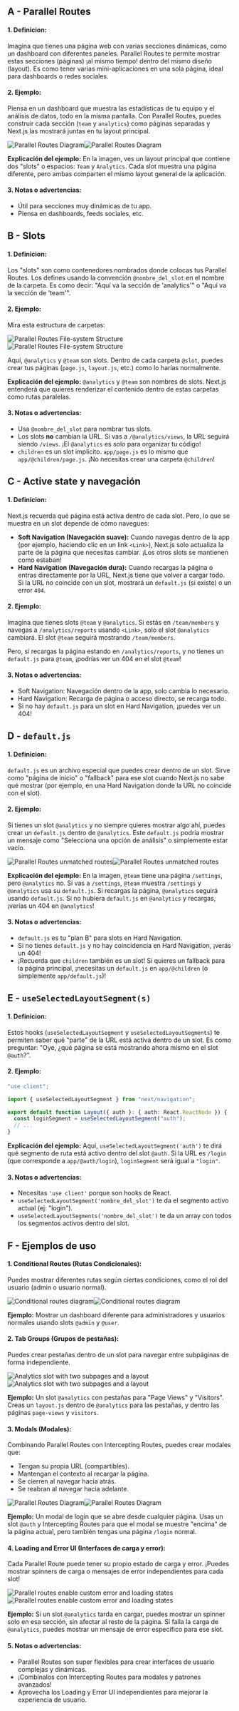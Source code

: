 ## A - Parallel Routes

#### 1. **Definicion:**

Imagina que tienes una página web con varias secciones dinámicas, como un dashboard con diferentes paneles. Parallel Routes te permite mostrar estas secciones (páginas) ¡al mismo tiempo! dentro del mismo diseño (layout). Es como tener varias mini-aplicaciones en una sola página, ideal para dashboards o redes sociales.

#### 2. **Ejemplo:**

Piensa en un dashboard que muestra las estadísticas de tu equipo y el análisis de datos, todo en la misma pantalla. Con Parallel Routes, puedes construir cada sección (`team` y `analytics`) como páginas separadas y Next.js las mostrará juntas en tu layout principal.

![Parallel Routes Diagram](https://nextjs.org/_next/image?url=%2Fdocs%2Flight%2Fparallel-routes.png&w=3840&q=75)![Parallel Routes Diagram](https://nextjs.org/_next/image?url=%2Fdocs%2Fdark%2Fparallel-routes.png&w=3840&q=75)

**Explicación del ejemplo:**
En la imagen, ves un layout principal que contiene dos "slots" o espacios: `Team` y `Analytics`. Cada slot muestra una página diferente, pero ambas comparten el mismo layout general de la aplicación.

#### 3. **Notas o advertencias:**

- Útil para secciones muy dinámicas de tu app.
- Piensa en dashboards, feeds sociales, etc.

## B - Slots

#### 1. **Definicion:**

Los "slots" son como contenedores nombrados donde colocas tus Parallel Routes. Los defines usando la convención `@nombre_del_slot` en el nombre de la carpeta. Es como decir: "Aquí va la sección de 'analytics'" o "Aquí va la sección de 'team'".

#### 2. **Ejemplo:**

Mira esta estructura de carpetas:

![Parallel Routes File-system Structure](https://nextjs.org/_next/image?url=%2Fdocs%2Flight%2Fparallel-routes-file-system.png&w=3840&q=75)![Parallel Routes File-system Structure](https://nextjs.org/_next/image?url=%2Fdocs%2Fdark%2Fparallel-routes-file-system.png&w=3840&q=75)

Aquí, `@analytics` y `@team` son slots. Dentro de cada carpeta `@slot`, puedes crear tus páginas (`page.js`, `layout.js`, etc.) como lo harías normalmente.

**Explicación del ejemplo:**
`@analytics` y `@team` son nombres de slots. Next.js entenderá que quieres renderizar el contenido dentro de estas carpetas como rutas paralelas.

#### 3. **Notas o advertencias:**

- Usa `@nombre_del_slot` para nombrar tus slots.
- Los slots **no** cambian la URL. Si vas a `/@analytics/views`, la URL seguirá siendo `/views`. ¡El `@analytics` es solo para organizar tu código!
- `children` es un slot implícito. `app/page.js` es lo mismo que `app/@children/page.js`. ¡No necesitas crear una carpeta `@children`!

## C - Active state y navegación

#### 1. **Definicion:**

Next.js recuerda qué página está activa dentro de cada slot. Pero, lo que se muestra en un slot depende de cómo navegues:

- **Soft Navigation (Navegación suave):** Cuando navegas dentro de la app (por ejemplo, haciendo clic en un link `<Link>`), Next.js solo actualiza la parte de la página que necesitas cambiar. ¡Los otros slots se mantienen como estaban!
- **Hard Navigation (Navegación dura):** Cuando recargas la página o entras directamente por la URL, Next.js tiene que volver a cargar todo. Si la URL no coincide con un slot, mostrará un `default.js` (si existe) o un error `404`.

#### 2. **Ejemplo:**

Imagina que tienes slots `@team` y `@analytics`. Si estás en `/team/members` y navegas a `/analytics/reports` usando `<Link>`, solo el slot `@analytics` cambiará. El slot `@team` seguirá mostrando `/team/members`.

Pero, si recargas la página estando en `/analytics/reports`, y no tienes un `default.js` para `@team`, ¡podrías ver un 404 en el slot `@team`!

#### 3. **Notas o advertencias:**

- Soft Navigation: Navegación dentro de la app, solo cambia lo necesario.
- Hard Navigation: Recarga de página o acceso directo, se recarga todo.
- Si no hay `default.js` para un slot en Hard Navigation, ¡puedes ver un 404!

## D - `default.js`

#### 1. **Definicion:**

`default.js` es un archivo especial que puedes crear dentro de un slot. Sirve como "página de inicio" o "fallback" para ese slot cuando Next.js no sabe qué mostrar (por ejemplo, en una Hard Navigation donde la URL no coincide con el slot).

#### 2. **Ejemplo:**

Si tienes un slot `@analytics` y no siempre quieres mostrar algo ahí, puedes crear un `default.js` dentro de `@analytics`. Este `default.js` podría mostrar un mensaje como "Selecciona una opción de análisis" o simplemente estar vacío.

![Parallel Routes unmatched routes](https://nextjs.org/_next/image?url=%2Fdocs%2Flight%2Fparallel-routes-unmatched-routes.png&w=3840&q=75)![Parallel Routes unmatched routes](https://nextjs.org/_next/image?url=%2Fdocs%2Fdark%2Fparallel-routes-unmatched-routes.png&w=3840&q=75)

**Explicación del ejemplo:**
En la imagen, `@team` tiene una página `/settings`, pero `@analytics` no. Si vas a `/settings`, `@team` muestra `/settings` y `@analytics` usa su `default.js`. Si recargas la página, `@analytics` seguirá usando `default.js`. Si no hubiera `default.js` en `@analytics` y recargas, ¡verías un 404 en `@analytics`!

#### 3. **Notas o advertencias:**

- `default.js` es tu "plan B" para slots en Hard Navigation.
- Si no tienes `default.js` y no hay coincidencia en Hard Navigation, ¡verás un 404!
- ¡Recuerda que `children` también es un slot! Si quieres un fallback para la página principal, ¡necesitas un `default.js` en `app/@children` (o simplemente `app/default.js`)!

## E - `useSelectedLayoutSegment(s)`

#### 1. **Definicion:**

Estos hooks (`useSelectedLayoutSegment` y `useSelectedLayoutSegments`) te permiten saber qué "parte" de la URL está activa dentro de un slot. Es como preguntar: "Oye, ¿qué página se está mostrando ahora mismo en el slot `@auth`?".

#### 2. **Ejemplo:**

```typescript
"use client";

import { useSelectedLayoutSegment } from "next/navigation";

export default function Layout({ auth }: { auth: React.ReactNode }) {
  const loginSegment = useSelectedLayoutSegment("auth");
  // ...
}
```

**Explicación del ejemplo:**
Aquí, `useSelectedLayoutSegment('auth')` te dirá qué segmento de ruta está activo dentro del slot `@auth`. Si la URL es `/login` (que corresponde a `app/@auth/login`), `loginSegment` será igual a `"login"`.

#### 3. **Notas o advertencias:**

- Necesitas `'use client'` porque son hooks de React.
- `useSelectedLayoutSegment('nombre_del_slot')` te da el segmento activo actual (ej: "login").
- `useSelectedLayoutSegments('nombre_del_slot')` te da un array con todos los segmentos activos dentro del slot.

## F - Ejemplos de uso

#### 1. **Conditional Routes (Rutas Condicionales):**

Puedes mostrar diferentes rutas según ciertas condiciones, como el rol del usuario (admin o usuario normal).

![Conditional routes diagram](https://nextjs.org/_next/image?url=%2Fdocs%2Flight%2Fconditional-routes-ui.png&w=3840&q=75)![Conditional routes diagram](https://nextjs.org/_next/image?url=%2Fdocs%2Fdark%2Fconditional-routes-ui.png&w=3840&q=75)

**Ejemplo:** Mostrar un dashboard diferente para administradores y usuarios normales usando slots `@admin` y `@user`.

#### 2. **Tab Groups (Grupos de pestañas):**

Puedes crear pestañas dentro de un slot para navegar entre subpáginas de forma independiente.

![Analytics slot with two subpages and a layout](https://nextjs.org/_next/image?url=%2Fdocs%2Flight%2Fparallel-routes-tab-groups.png&w=3840&q=75)![Analytics slot with two subpages and a layout](https://nextjs.org/_next/image?url=%2Fdocs%2Fdark%2Fparallel-routes-tab-groups.png&w=3840&q=75)

**Ejemplo:** Un slot `@analytics` con pestañas para "Page Views" y "Visitors". Creas un `layout.js` dentro de `@analytics` para las pestañas, y dentro las páginas `page-views` y `visitors`.

#### 3. **Modals (Modales):**

Combinando Parallel Routes con Intercepting Routes, puedes crear modales que:

- Tengan su propia URL (compartibles).
- Mantengan el contexto al recargar la página.
- Se cierren al navegar hacia atrás.
- Se reabran al navegar hacia adelante.

![Parallel Routes Diagram](https://nextjs.org/_next/image?url=%2Fdocs%2Flight%2Fparallel-routes-auth-modal.png&w=3840&q=75)![Parallel Routes Diagram](https://nextjs.org/_next/image?url=%2Fdocs%2Fdark%2Fparallel-routes-auth-modal.png&w=3840&q=75)

**Ejemplo:** Un modal de login que se abre desde cualquier página. Usas un slot `@auth` y Intercepting Routes para que el modal se muestre "encima" de la página actual, pero también tengas una página `/login` normal.

#### 4. **Loading and Error UI (Interfaces de carga y error):**

Cada Parallel Route puede tener su propio estado de carga y error. ¡Puedes mostrar spinners de carga o mensajes de error independientes para cada slot!

![Parallel routes enable custom error and loading states](https://nextjs.org/_next/image?url=%2Fdocs%2Flight%2Fparallel-routes-cinematic-universe.png&w=3840&q=75)![Parallel routes enable custom error and loading states](https://nextjs.org/_next/image?url=%2Fdocs%2Fdark%2Fparallel-routes-cinematic-universe.png&w=3840&q=75)

**Ejemplo:** Si un slot `@analytics` tarda en cargar, puedes mostrar un spinner solo en esa sección, sin afectar al resto de la página. Si falla la carga de `@analytics`, puedes mostrar un mensaje de error específico para ese slot.

#### 5. **Notas o advertencias:**

- Parallel Routes son super flexibles para crear interfaces de usuario complejas y dinámicas.
- ¡Combínalos con Intercepting Routes para modales y patrones avanzados!
- Aprovecha los Loading y Error UI independientes para mejorar la experiencia de usuario.
